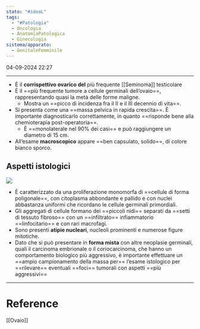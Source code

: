 ```yaml
---
stato: "#ideaL"
tags:
  - "#Patologia"
  - Oncologia
  - AnatomiaPatologica
  - Ginecologia
sistema/apparato:
  - GenitaleFemminile
---
```


04-09-2024 22:27

--- 

- È il **corrispettivo ovarico del** più frequente [[Seminoma]] testicolare
- È il ==più frequente tumore a cellule germinali dell’ovaio==, rappresentando quasi la metà delle forme maligne. 
	- Mostra un ==picco di incidenza fra il II e il III decennio di vita==. 
- Si presenta come una ==massa pelvica in rapida crescita==. È importante diagnosticarlo correttamente, in quanto ==risponde bene alla chemioterapia post-operatoria==. 
	- È ==monolaterale nel 90% dei casi== e può raggiungere un diametro di 15 cm. 
- All’esame **macroscopico** appare ==ben capsulato, solido==, di colore bianco sporco.

## Aspetti istologici
![](https://i.imgur.com/Y2Zziim.png)

- È caratterizzato da una proliferazione monomorfa di ==cellule di forma poligonale==, con citoplasma abbondante e pallido e con nuclei abbastanza uniformi che ricordano le cellule germinali primordiali.
- Gli aggregati di cellule formano dei ==piccoli nidi==  separati da ==setti di tessuto fibroso== con un ==infiltrato== infiammatorio ==linfocitario== e con rari macrofagi. 
- Sono presenti **atipie nucleari**, nucleoli prominenti e numerose figure mitotiche. 
- Dato che si può presentare in **forma mista** con altre neoplasie germinali, quali il carcinoma embrionale o il coriocarcinoma, che hanno un comportamento biologico più aggressivo, è importante effettuare un ==ampio campionamento della massa per== l’esame istologico per ==rilevare== eventuali ==foci== tumorali con aspetti ==più aggressivi==
--- 
# Reference
[[Ovaio]]
